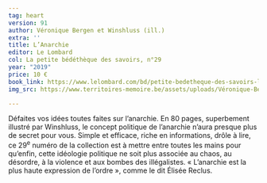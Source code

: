 ```yaml
---
tag: heart
version: 91
author: Véronique Bergen et Winshluss (ill.)
extra: ''
title: L’Anarchie
editor: Le Lombard
col: La petite bédéthèque des savoirs, n°29
year: "2019"
price: 10 €
book_link: https://www.lelombard.com/bd/petite-bedetheque-des-savoirs-la/lanarchie-theories-et-pratiques-libertaires
img_src: https://www.territoires-memoire.be/assets/uploads/Véronique-Bergen-Winshluss-Anarchie.jpg

---
```

Défaites vos idées toutes faites sur l’anarchie. En 80 pages, superbement illustré par Winshluss, le concept politique de l’anarchie n’aura presque plus de secret pour vous. Simple et efficace, riche en informations, drôle à lire, ce 29<sup>e</sup> numéro de la collection est à mettre entre toutes les mains pour qu’enfin, cette idéologie politique ne soit plus associée au chaos, au désordre, à la violence et aux bombes des illégalistes. « L’anarchie est la plus haute expression de l’ordre », comme le dit Élisée Reclus.